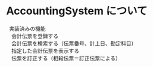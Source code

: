 # AccountingSystem について  
  
実装済みの機能  
　会計伝票を登録する  
　会計伝票を検索する（伝票番号、計上日、勘定科目）  
　指定した会計伝票を表示する  
　伝票を訂正する（相殺伝票＝訂正伝票による）
